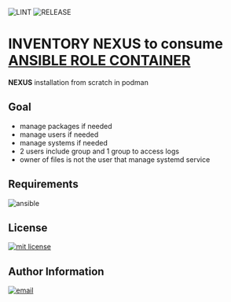 ![LINT](https://github.com/buissetemmanuel/ansible-inventory-nexus/actions/workflows/lint.yml/badge.svg) ![RELEASE](https://github.com/buissetemmanuel/ansible-inventory-nexus/actions/workflows/release.yml/badge.svg)

INVENTORY NEXUS to consume [ANSIBLE ROLE CONTAINER](https://github.com/buissetemmanuel/ansible-role-container.git)
=========

**NEXUS** installation from scratch in podman

Goal
--------------

- manage packages if needed
- manage users if needed
- manage systems if needed
- 2 users include group and 1 group to access logs
- owner of files is not the user that manage systemd service

Requirements
--------------
![ansible](https://img.shields.io/badge/ansible-2.16.2-green.svg)

License
-------

[mit license]: https://img.shields.io/badge/License-MIT-blue.svg
[![mit license]](LICENSE)

Author Information
------------------

[email]: https://img.shields.io/badge/@-emmanuel@buisset.ch-orange.svg
[![email]](mailto:emmanue@buisset.ch)
